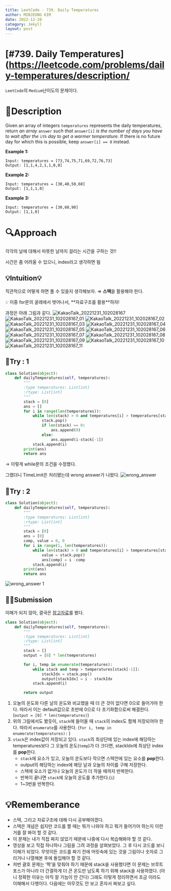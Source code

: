 ```yaml
---
title: LeetCode - 739. Daily Temperatures
author: MINJEONG KIM
date: 2022-12-28
category: Jekyll
layout: post
---
```


# [#739. Daily Temperatures](https://leetcode.com/problems/daily-temperatures/description/
`LeetCode`의 `Medium`난이도의 문제이다.

# 📖Description

Given an array of integers `temperatures` represents the daily temperatures, return *an array* `answer` *such that* `answer[i]` *is the number of days you have to wait after the* `ith` *day to get a warmer temperature*. If there is no future day for which this is possible, keep `answer[i] == 0` instead.

**Example 1:**

```
Input: temperatures = [73,74,75,71,69,72,76,73]
Output: [1,1,4,2,1,1,0,0]

```

**Example 2:**

```
Input: temperatures = [30,40,50,60]
Output: [1,1,1,0]

```

**Example 3:**

```
Input: temperatures = [30,60,90]
Output: [1,1,0]
```

# 🔍Approach

각각의 날에 대해서 따뜻한 날까지 걸리는 시간을 구하는 것!!

시간은 좀 어려울 수 있으니,  index라고 생각하면 됨

## 💡Intuition💡

직관적으로 어떻게 하면 풀 수 있을지 생각해보자. ⇒ **스택**을 활용해야 한다.

<aside>
💡 이중 for문의 굴레에서 벗어나서, **자료구조를 활용**하자!

</aside>

과정은 아래 그림과 같다.
![KakaoTalk_20221231_102028167](https://user-images.githubusercontent.com/101111603/210125585-f7a027fc-11ab-4bd8-b7eb-786cc0a069fe.jpg)
![KakaoTalk_20221231_102028167_01](https://user-images.githubusercontent.com/101111603/210125589-4dff2c7d-f0f0-487e-80b9-fdf7dac26f90.jpg)
![KakaoTalk_20221231_102028167_02](https://user-images.githubusercontent.com/101111603/210125591-14f9dbe3-ec73-40f5-b16b-6f2fdd2d5e37.jpg)
![KakaoTalk_20221231_102028167_03](https://user-images.githubusercontent.com/101111603/210125593-82cc5dca-2a47-403f-9fff-c0d11d398832.jpg)
![KakaoTalk_20221231_102028167_04](https://user-images.githubusercontent.com/101111603/210125597-af04288f-a46d-44c9-9616-d9cb787e0231.jpg)
![KakaoTalk_20221231_102028167_05](https://user-images.githubusercontent.com/101111603/210125601-a3c657b2-0bc3-4856-942d-76989df054f2.jpg)
![KakaoTalk_20221231_102028167_06](https://user-images.githubusercontent.com/101111603/210125613-5dc324da-2416-426e-9e66-8b3af0483673.jpg)
![KakaoTalk_20221231_102028167_07](https://user-images.githubusercontent.com/101111603/210125614-6dc7ccbf-1d64-4536-a237-24c811d0444b.jpg)
![KakaoTalk_20221231_102028167_08](https://user-images.githubusercontent.com/101111603/210125616-37ef3e0c-ab51-4fc5-8c8e-387dd8b1ca07.jpg)
![KakaoTalk_20221231_102028167_09](https://user-images.githubusercontent.com/101111603/210125620-b901494a-ebdd-4e75-aee2-a3368adad0ca.jpg)
![KakaoTalk_20221231_102028167_10](https://user-images.githubusercontent.com/101111603/210125623-b8ec0493-1930-4099-8c20-c00e496002d0.jpg)
![KakaoTalk_20221231_102028167_11](https://user-images.githubusercontent.com/101111603/210125627-d4ed323d-7914-48af-8fc1-c430e5179815.jpg)




## 🚩Try : 1

```python
class Solution(object):
    def dailyTemperatures(self, temperatures):
        """
        :type temperatures: List[int]
        :rtype: List[int]
        """
        stack = [0]
        ans = []
        for i in range(len(temperatures)):
            while len(stack) > 0 and temperatures[i] > temperatures[stack[-1]]:
                stack.pop()
                if len(stack) == 0:
                    ans.append(0)
                else:
                    ans.append(i-stack[-1])
            stack.append(i)
        print(ans)
        return ans
```

→ 이렇게 while문의 조건을 수정했다.

그랬더니 TimeLimit은 처리됐는데 wrong answer가 나왔다.
![wrong_answer](https://user-images.githubusercontent.com/101111603/210125642-366f0552-852e-4a0f-9c05-296811b2bdf5.jpg)


## 🚩Try : 2

```python
class Solution(object):
    def dailyTemperatures(self, temperatures):
        """
        :type temperatures: List[int]
        :rtype: List[int]
        """
        stack = [0]
        ans = [0]
        comp, value = 0, 0
        for i in range(1, len(temperatures)):
            while len(stack) > 0 and temperatures[i] > temperatures[stack[-1]]:
                value = stack.pop()
                ans[comp] = i -comp
            stack.append(i)
        print(ans)
        return ans
```
![wrong_answer 1](https://user-images.githubusercontent.com/101111603/210125648-2094f87f-7f0f-45b3-8ab6-9aee06d47915.jpg)



## 🤔🎯Submission

이해가 되지 않아, 결국은 [참고자료](https://youtu.be/cTBiBSnjO3c)를 봤다. 

```python
class Solution(object):
    def dailyTemperatures(self, temperatures):
        """
        :type temperatures: List[int]
        :rtype: List[int]
        """
        stack = []
        output = [0] * len(temperatures)

        for i, temp in enumerate(temperatures):
            while stack and temp > temperatures[stack[-1]]:
                stackIdx = stack.pop()
                output[stackIdx] = i - stackIdx
            stack.append(i)

        return output
```

1. 오늘의 온도와 다른 날의 온도와 비교했을 때 더 큰 것이 없다면 0으로 들어가야 한다. 따라서 이는 default값으로 초반에 0으로 다 초기화함으로써 해결한다. (`output = [0] * len(temperatures)`)
2. 위의 그림에서도 봤듯이, `stack`에 들어올 때 `stack`의 index도 함께 저장되어야 한다. 따라서 `enumerate`를 사용한다. (`for i, temp in enumerate(temperatures):` )
3. `stack`은 index값이 저장되고 있다. `stack`의 최상단에 있는 index에 해당하는 temperatures보다 그 오늘의 온도(`temp`)가 더 크다면, stackIdx에 최상단 index를 **pop**한다.
    - `stack`에 요소가 있고, 오늘의 온도보다 작으면 스택안에 있는 요소를 **pop**한다.
    - output의 해당하는 index에 해당 날과 오늘의 차이를 구해 저장한다.
    - 스택에 요소가 없거나 오늘의 온도가 더 작을 때까지 반복한다.
    - 반복이 끝나면 `stack`에 오늘의 온도를 추가한다.(`i`)
    - 1~3번을 반복한다.
    

# 💡Rememberance

- 스택, 그리고 자료구조에 대해 다시 공부해야겠다.
- 스택은 개념은 쉽지만 코드를 짤 때는 뭐가 나와야 하고 뭐가 들어가야 하는지 이런 거를 잘 봐야 할 것 같다.
- 이 문제는 내가 직접 짜지 않았기 때문에 나중에 다시 복습해봐야 할 것 같다.
- 영상을 보고 직접 하나하나 그림을 그려 과정을 살펴보았다. 그 후 다시 코드를 보니 이해가 되었다. 무엇이든 코드를 짜기 전에 머릿속에 있는 것을 그림이나 숫자로 그리거나 나열해본 후에 돌입해야 할 것 같다.
- 저번 괄호 문제는 ‘짝’을 맞춰야 하기 때문에 stack을 사용했다면 이 문제는 브루트포스가 아니라 더 간결하게 더 큰 온도만 남도록 하기 위해 stack을 사용하였다. (아니 정확한 이유는 아직 잘 가늠이 안 간다) 그래도 이렇게 정리하면서 조금 이라도 이해해서 다행이다. 다음에는 아무것도 안 보고 혼자서 짜보고 싶다.
